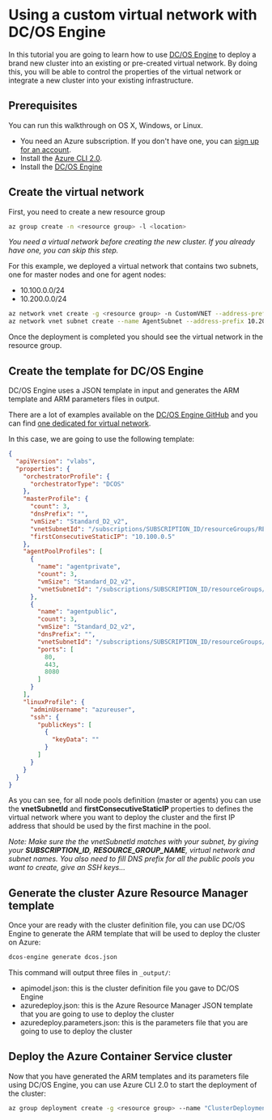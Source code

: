 # Using a custom virtual network with DC/OS Engine
In this tutorial you are going to learn how to use [DC/OS Engine](https://github.com/Azure/dcos-engine) to deploy a brand new cluster into an existing or pre-created virtual network.
By doing this, you will be able to control the properties of the virtual network or integrate a new cluster into your existing infrastructure.

## Prerequisites
You can run this walkthrough on OS X, Windows, or Linux.
- You need an Azure subscription. If you don't have one, you can [sign up for an account](https://azure.microsoft.com/).
- Install the [Azure CLI 2.0](/cli/azure/install-az-cli2).
- Install the [DC/OS Engine](https://github.com/Azure/dcos-engine/blob/master/docs/dcos-engine.md)

## Create the virtual network

First, you need to create a new resource group
```bash
az group create -n <resource group> -l <location>
```

*You need a virtual network before creating the new cluster. If you already have one, you can skip this step.*

For this example, we deployed a virtual network that contains two subnets, one for master nodes and one for agent nodes:

- 10.100.0.0/24
- 10.200.0.0/24

```bash
az network vnet create -g <resource group> -n CustomVNET --address-prefixes 10.100.0.0/24 10.200.0.0/24 --subnet-name MasterSubnet --subnet-prefix 10.100.0.0/24
az network vnet subnet create --name AgentSubnet --address-prefix 10.200.0.0/24 -g <resource group> --vnet-name CustomVNET
```

Once the deployment is completed you should see the virtual network in the resource group.


## Create the template for DC/OS Engine
DC/OS Engine uses a JSON template in input and generates the ARM template and ARM parameters files in output.

There are a lot of examples available on the [DC/OS Engine GitHub](https://github.com/Azure/dcos-engine/tree/master/examples) and you can find [one dedicated for virtual network](https://github.com/Azure/dcos-engine/blob/master/examples/vnet/README.md).

In this case, we are going to use the following template:

```json
{
  "apiVersion": "vlabs",
  "properties": {
    "orchestratorProfile": {
      "orchestratorType": "DCOS"
    },
    "masterProfile": {
      "count": 3,
      "dnsPrefix": "",
      "vmSize": "Standard_D2_v2",
      "vnetSubnetId": "/subscriptions/SUBSCRIPTION_ID/resourceGroups/RESOURCE_GROUP_NAME/providers/Microsoft.Network/virtualNetworks/ExampleCustomVNET/subnets/ExampleMasterSubnet",
      "firstConsecutiveStaticIP": "10.100.0.5"
    },
    "agentPoolProfiles": [
      {
        "name": "agentprivate",
        "count": 3,
        "vmSize": "Standard_D2_v2",
        "vnetSubnetId": "/subscriptions/SUBSCRIPTION_ID/resourceGroups/RESOURCE_GROUP_NAME/providers/Microsoft.Network/virtualNetworks/ExampleCustomVNET/subnets/ExampleAgentSubnet"
      },
      {
        "name": "agentpublic",
        "count": 3,
        "vmSize": "Standard_D2_v2",
        "dnsPrefix": "",
        "vnetSubnetId": "/subscriptions/SUBSCRIPTION_ID/resourceGroups/RESOURCE_GROUP_NAME/providers/Microsoft.Network/virtualNetworks/ExampleCustomVNET/subnets/ExampleAgentSubnet",
        "ports": [
          80,
          443,
          8080
        ]
      }
    ],
    "linuxProfile": {
      "adminUsername": "azureuser",
      "ssh": {
        "publicKeys": [
          {
            "keyData": ""
          }
        ]
      }
    }
  }
}
```

As you can see, for all node pools definition (master or agents) you can use the **vnetSubnetId** and **firstConsecutiveStaticIP** properties to defines the virtual network where you want to deploy the cluster and the first IP address that should be used by the first machine in the pool.

*Note: Make sure the the vnetSubnetId matches with your subnet, by giving your **SUBSCRIPTION_ID**, **RESOURCE_GROUP_NAME**, virtual network and subnet names. You also need to fill DNS prefix for all the public pools you want to create, give an SSH keys...*

## Generate the cluster Azure Resource Manager template
Once your are ready with the cluster definition file, you can use DC/OS Engine to generate the ARM template that will be used to deploy the cluster on Azure:

```bash
dcos-engine generate dcos.json
```

This command will output three files in `_output/`:

- apimodel.json: this is the cluster definition file you gave to DC/OS Engine
- azuredeploy.json: this is the Azure Resource Manager JSON template that you are going to use to deploy the cluster
- azuredeploy.parameters.json: this is the parameters file that you are going to use to deploy the cluster

## Deploy the Azure Container Service cluster
Now that you have generated the ARM templates and its parameters file using DC/OS Engine, you can use Azure CLI 2.0 to start the deployment of the cluster:

```bash
az group deployment create -g <resource group> --name "ClusterDeployment" --template-file azuredeploy.json --parameters "@azuredeploy.parameters.json"
```
